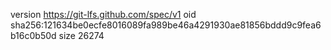 version https://git-lfs.github.com/spec/v1
oid sha256:121634be0ecfe8016089fa989be46a4291930ae81856bddd9c9fea6b16c0b50d
size 26274
